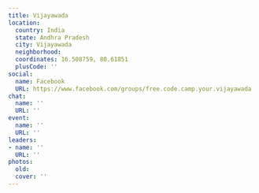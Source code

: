 ```yaml
---
title: Vijayawada
location:
  country: India
  state: Andhra Pradesh
  city: Vijayawada
  neighborhood: 
  coordinates: 16.508759, 80.61851
  plusCode: ''
social:
  name: Facebook
  URL: https://www.facebook.com/groups/free.code.camp.your.vijayawada
chat:
  name: ''
  URL: ''
event:
  name: ''
  URL: ''
leaders:
- name: ''
  URL: ''
photos:
  old: 
  cover: ''
---
```

